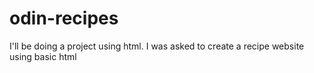 # odin-recipes
I'll be doing a project using html. I was asked to create a recipe website using basic html